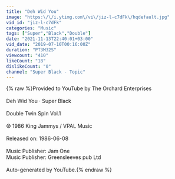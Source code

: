 ```yaml
---
title: "Deh Wid You"
image: "https:\/\/i.ytimg.com\/vi\/jiz-l-c7dFk\/hqdefault.jpg"
vid_id: "jiz-l-c7dFk"
categories: "Music"
tags: ["Super","Black","Double"]
date: "2021-11-13T22:40:01+03:00"
vid_date: "2019-07-10T00:16:00Z"
duration: "PT3M32S"
viewcount: "410"
likeCount: "18"
dislikeCount: "0"
channel: "Super Black - Topic"
---
```

{% raw %}Provided to YouTube by The Orchard Enterprises<br /><br />Deh Wid You · Super Black<br /><br />Double Twin Spin Vol.1<br /><br />℗ 1986  King Jammys / VPAL Music<br /><br />Released on: 1986-06-08<br /><br />Music  Publisher: Jam One<br />Music  Publisher: Greensleeves pub Ltd<br /><br />Auto-generated by YouTube.{% endraw %}
